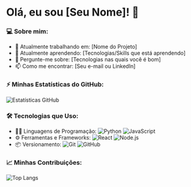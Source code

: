 # Olá, eu sou [Seu Nome]! 👋

### 💻 Sobre mim:
- 🔭 Atualmente trabalhando em: [Nome do Projeto] 
- 🌱 Atualmente aprendendo: [Tecnologias/Skills que está aprendendo]
- 💬 Pergunte-me sobre: [Tecnologias nas quais você é bom]
- 📫 Como me encontrar: [Seu e-mail ou LinkedIn]

### ⚡ Minhas Estatísticas do GitHub:

![Estatísticas GitHub](https://github-readme-stats.vercel.app/api?username=seu-usuario&show_icons=true&theme=radical)

### 🛠️ Tecnologias que Uso:
- 🧑‍💻 Linguagens de Programação: ![Python](https://img.shields.io/badge/-Python-3776AB?logo=python&logoColor=white) ![JavaScript](https://img.shields.io/badge/-JavaScript-F7DF1E?logo=javascript&logoColor=black)
- ⚙️ Ferramentas e Frameworks: ![React](https://img.shields.io/badge/-React-61DAFB?logo=react&logoColor=white) ![Node.js](https://img.shields.io/badge/-Node.js-339933?logo=node.js&logoColor=white)
- 📦 Versionamento: ![Git](https://img.shields.io/badge/-Git-F05032?logo=git&logoColor=white) ![GitHub](https://img.shields.io/badge/-GitHub-181717?logo=github&logoColor=white)

### 📈 Minhas Contribuições:

![Top Langs](https://github-readme-stats.vercel.app/api/top-langs/?username=seu-usuario&layout=compact&theme=radical)


